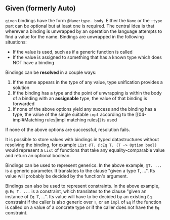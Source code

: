 ## Given (formerly Auto)

`given` bindings have the form `@Name:type. body`. Either the `Name` or the  `:type` part can be optional but at least one is required. The central idea is that wherever a binding is unwrapped by an operation the language attempts to find a value for the name. Bindings are unwrapped in the following situations:

- If the value is used, such as if a generic function is called
- If the value is assigned to something that has a known type which does NOT have a binding

Bindings can be **resolved** in a couple ways:

1. If the name appears in the type of any value, type unification provides a solution
2. If the binding has a type and the point of unwrapping is within the body of a binding with an **assignable** type, the value of that binding is forwarded
3. If none of the above options yield any success and the binding has a type, the value of the single suitable `impl` according to the [[04-impl#Matching rules|impl matching rules]] is used

If none of the above options are successful, resolution fails.

It is possible to store values with bindings in typed datastructures without resolving the binding, for example `List @T. @:Eq T. (T -> Option bool)` would represent a `List` of functions that take any equality-comparable value and return an optional boolean.

Bindings can be used to represent generics. In the above example, `@T. ...` is a generic parameter. It translates to the clause "given a type T, ...". Its value will probably be decided by the function's argument.

Bindings can also be used to represent constraints. In the above example, `@:Eq T. ...` is a constraint, which translates to the clause "given an instance of `Eq T`, ...". Its value will have to be decided by an existing `Eq` constraint if the caller is also generic over `T`, or an `impl` of `Eq` if the function is called on a value of a concrete type or if the caller does not have the `Eq` constraint.